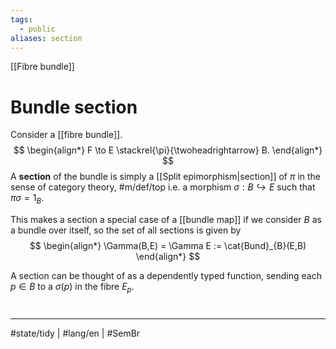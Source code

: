 ```yaml
---
tags:
  - public
aliases: section
---
```

[[Fibre bundle]]
# Bundle section

Consider a [[fibre bundle]].
$$
\begin{align*}
F \to E \stackrel{\pi}{\twoheadrightarrow} B.
\end{align*}
$$
A **section** of the bundle is simply a [[Split epimorphism|section]] of $\pi$ in the sense of category theory, #m/def/top
i.e. a morphism $\sigma : B \hookrightarrow E$ such that $\pi\sigma = 1_{B}$.

This makes a section a special case of a [[bundle map]] if we consider $B$ as a bundle over itself, so the set of all sections is given by
$$
\begin{align*}
\Gamma(B,E) =  \Gamma E := \cat{Bund}_{B}(E,B)
\end{align*}
$$

A section can be thought of as a dependently typed function,
sending each $p \in B$ to a $\sigma(p)$ in the fibre $E_{p}$.
#
---
#state/tidy | #lang/en | #SemBr
